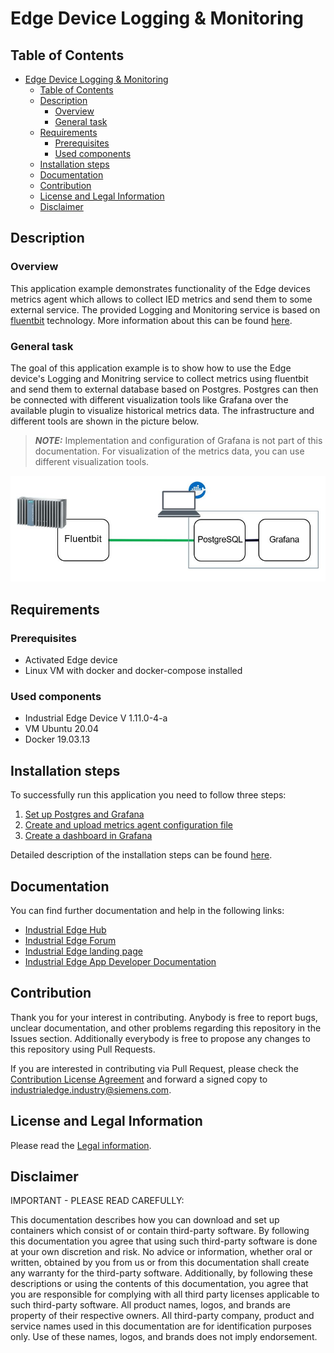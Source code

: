 # Edge Device Logging & Monitoring

## Table of Contents

- [Edge Device Logging & Monitoring](#edge-device-logging--monitoring)
  - [Table of Contents](#table-of-contents)
  - [Description](#description)
    - [Overview](#overview)
    - [General task](#general-task)
  - [Requirements](#requirements)
    - [Prerequisites](#prerequisites)
    - [Used components](#used-components)
  - [Installation steps](#installation-steps)
  - [Documentation](#documentation)
  - [Contribution](#contribution)
  - [License and Legal Information](#license-and-legal-information)
  - [Disclaimer](#disclaimer)


## Description

### Overview

This application example demonstrates functionality of the Edge devices metrics agent which allows to collect IED metrics and send them to some external service. The provided Logging and Monitoring service is based on [fluentbit](https://fluentbit.io/) technology. More information about this can be found [here](https://cache.industry.siemens.com/dl/dl-media/766/109811766/att_1107397/v1/ied_operation_en-US/en-US/index.html).

### General task

The goal of this application example is to show how to use the Edge device's Logging and Monitring service to collect metrics using fluentbit and send them to external database based on Postgres. Postgres can then be connected with different visualization tools like Grafana over the available plugin to visualize historical metrics data. The infrastructure and different tools are shown in the picture below. 

> **_NOTE:_**  Implementation and configuration of Grafana is not part of this documentation. For visualization of the metrics data, you can use different visualization tools.  

![Infrastructure](./docs/graphics/architecture.JPG)


## Requirements

### Prerequisites

- Activated Edge device 
- Linux VM with docker and docker-compose installed

### Used components

- Industrial Edge Device V 1.11.0-4-a
- VM Ubuntu 20.04
- Docker 19.03.13

## Installation steps

To successfully run this application you need to follow three steps:

1. [Set up Postgres and Grafana](docs/Installation.md#set-up-influxdb-and-grafana)
2. [Create and upload metrics agent configuration file](docs/Installation.md#build-and-deploy-the-application)
3. [Create a dashboard in Grafana](docs/Installation.md#create-a-dashboard-in-grafana)

Detailed description of the installation steps can be found [here](docs/Installation.md).

## Documentation

You can find further documentation and help in the following links:

- [Industrial Edge Hub](https://iehub.eu1.edge.siemens.cloud/#/documentation)
- [Industrial Edge Forum](https://www.siemens.com/industrial-edge-forum)
- [Industrial Edge landing page](https://new.siemens.com/global/en/products/automation/topic-areas/industrial-edge/simatic-edge.html)
- [Industrial Edge App Developer Documentation](https://industrial-edge.io/developer/index.html)


## Contribution

Thank you for your interest in contributing. Anybody is free to report bugs, unclear documentation, and other problems regarding this repository in the Issues section.
Additionally everybody is free to propose any changes to this repository using Pull Requests.

If you are interested in contributing via Pull Request, please check the [Contribution License Agreement](Siemens_CLA_1.1.pdf) and forward a signed copy to [industrialedge.industry@siemens.com](mailto:industrialedge.industry@siemens.com?subject=CLA%20Agreement%20Industrial-Edge).

## License and Legal Information

Please read the [Legal information](LICENSE.md).

## Disclaimer


IMPORTANT - PLEASE READ CAREFULLY:

This documentation describes how you can download and set up containers which consist of or contain third-party software. By following this documentation you agree that using such third-party software is done at your own discretion and risk. No advice or information, whether oral or written, obtained by you from us or from this documentation shall create any warranty for the third-party software. Additionally, by following these descriptions or using the contents of this documentation, you agree that you are responsible for complying with all third party licenses applicable to such third-party software. All product names, logos, and brands are property of their respective owners. All third-party company, product and service names used in this documentation are for identification purposes only. Use of these names, logos, and brands does not imply endorsement.